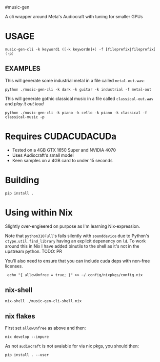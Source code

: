 #music-gen

A cli wrapper around Meta's Audiocraft with tuning for smaller GPUs

# USAGE

```
music-gen-cli -k keyword1 ([-k keywordn]+) -f [fileprefix|fileprefix] (-p)
```

## EXAMPLES

This will generate some industrial metal in a file called `metal-out.wav`:

```
python ./music-gen-cli -k dark -k guitar -k industrial -f metal-out
```

This will generate gothic classical music in a file called `classical-out.wav` and *play it out loud*

```
python ./music-gen-cli -k piano -k cello -k piano -k classical -f classical-music -p

```

# Requires CUDACUDACUDa

- Tested on a 4GB GTX 1650 Super and NVIDIA 4070
- Uses Audiocraft's small model
- Keen samples on a 4GB card to under 15 seconds

# Building

`pip install .`


# Using within Nix

Slightly over-engieered on purpose as I'm learning Nix-expression.

Note that `python310Full`'s fails silently with `sounddevice` due to Python's `ctype.util.find_library` having
an explicit depenency on `ld`. To work around this in Nix I have added binutils to the shell as it's not in the upstream python.
TODO: PR

You'll also need to ensure that you can include cuda deps with non-free licenses.

```
 echo "{ allowUnfree = true; }" >> ~/.config/nixpkgs/config.nix
```

## nix-shell

```
nix-shell ./music-gen-cli-shell.nix
```

## nix flakes

First set `allowUnfree` as above and then:


```
nix develop --impure
```

As not `audiocraft` is not avaiable for via nix pkgs, you should then:

```
pip install . --user
```

